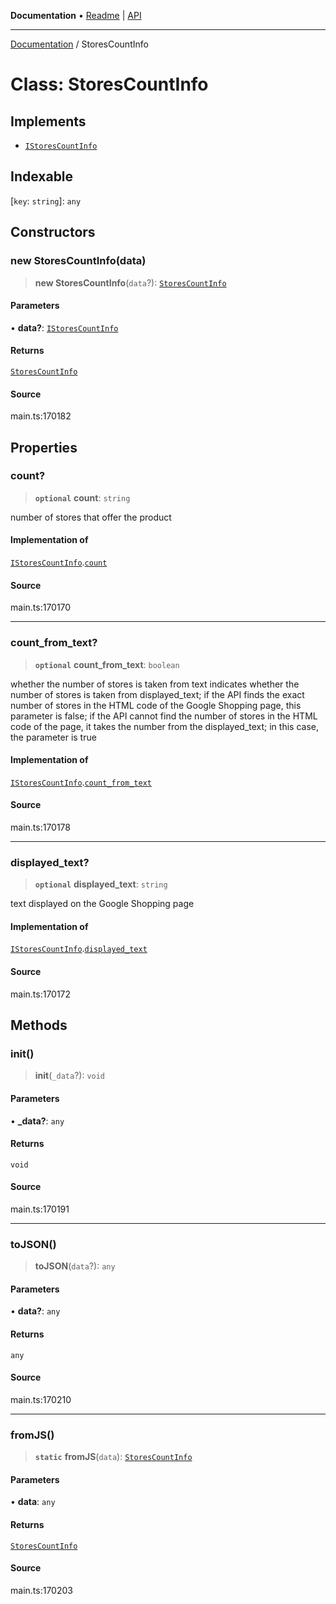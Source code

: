 **Documentation** • [Readme](../README.md) \| [API](../globals.md)

***

[Documentation](../README.md) / StoresCountInfo

# Class: StoresCountInfo

## Implements

- [`IStoresCountInfo`](../interfaces/IStoresCountInfo.md)

## Indexable

 \[`key`: `string`\]: `any`

## Constructors

### new StoresCountInfo(data)

> **new StoresCountInfo**(`data`?): [`StoresCountInfo`](StoresCountInfo.md)

#### Parameters

• **data?**: [`IStoresCountInfo`](../interfaces/IStoresCountInfo.md)

#### Returns

[`StoresCountInfo`](StoresCountInfo.md)

#### Source

main.ts:170182

## Properties

### count?

> **`optional`** **count**: `string`

number of stores that offer the product

#### Implementation of

[`IStoresCountInfo`](../interfaces/IStoresCountInfo.md).[`count`](../interfaces/IStoresCountInfo.md#count)

#### Source

main.ts:170170

***

### count\_from\_text?

> **`optional`** **count\_from\_text**: `boolean`

whether the number of stores is taken from text
indicates whether the number of stores is taken from displayed_text;
if the API finds the exact number of stores in the HTML code of the Google Shopping page, this parameter is false;
if the API cannot find the number of stores in the HTML code of the page, it takes the number from the displayed_text;
in this case, the parameter is true

#### Implementation of

[`IStoresCountInfo`](../interfaces/IStoresCountInfo.md).[`count_from_text`](../interfaces/IStoresCountInfo.md#count_from_text)

#### Source

main.ts:170178

***

### displayed\_text?

> **`optional`** **displayed\_text**: `string`

text displayed on the Google Shopping page

#### Implementation of

[`IStoresCountInfo`](../interfaces/IStoresCountInfo.md).[`displayed_text`](../interfaces/IStoresCountInfo.md#displayed_text)

#### Source

main.ts:170172

## Methods

### init()

> **init**(`_data`?): `void`

#### Parameters

• **\_data?**: `any`

#### Returns

`void`

#### Source

main.ts:170191

***

### toJSON()

> **toJSON**(`data`?): `any`

#### Parameters

• **data?**: `any`

#### Returns

`any`

#### Source

main.ts:170210

***

### fromJS()

> **`static`** **fromJS**(`data`): [`StoresCountInfo`](StoresCountInfo.md)

#### Parameters

• **data**: `any`

#### Returns

[`StoresCountInfo`](StoresCountInfo.md)

#### Source

main.ts:170203
